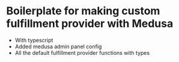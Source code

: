<h1>Boilerplate for making custom fulfillment provider with Medusa</h1>

<ul>
  <li>With typescript</li>
  <li>Added medusa admin panel config</li>
  <li>All the default fulfillment provider functions with types</li>
</ul>
